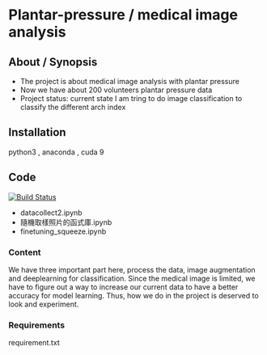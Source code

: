 # Plantar-pressure / medical image analysis



## About / Synopsis

* The project is about medical image analysis with plantar pressure
* Now we have about 200 volunteers plantar pressure data
* Project status: current state I am tring to do image classification to classify the different arch index

## Installation
python3 , anaconda , cuda 9

## Code

[![Build Status](https://qa.nuxeo.org/jenkins/buildStatus/icon?job=/nuxeo/addons_nuxeo-sample-project-master)](https://qa.nuxeo.org/jenkins/job/nuxeo/job/addons_nuxeo-sample-project-master/)

* datacollect2.ipynb 
* 隨機取樣照片的函式庫.ipynb 
* finetuning_squeeze.ipynb
### Content
We have three important part here, process the data, image augmentation and deeplearning for classification.
Since the medical image is limited, we have to figure out a way to increase our current data to have a better accuracy for model learning.
Thus, how we do in the project is deserved to look and experiment.
### Requirements

requirement.txt
